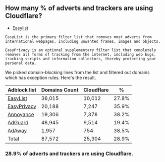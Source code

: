 ## How many % of adverts and trackers are using Cloudflare?


- [Easylist](https://web.archive.org/web/20210516110248/https://easylist.to/)
```
EasyList is the primary filter list that removes most adverts from international webpages, including unwanted frames, images and objects.

EasyPrivacy is an optional supplementary filter list that completely removes all forms of tracking from the internet, including web bugs, tracking scripts and information collectors, thereby protecting your personal data.
```


We picked domain-blocking lines from the list and filtered out domains which has exception rules.
Here's the result.


| Adblock list | Domains Count | Cloudflare | % |
| --- | --- | --- | --- |
| [EasyList](https://easylist.to/easylist/easylist.txt) | 36,015 | 10,012 | 27.8% |
| [EasyPrivacy](https://easylist.to/easylist/easyprivacy.txt) | 20,188 | 7,247 | 35.9% |
| [Annoyance](https://secure.fanboy.co.nz/fanboy-annoyance.txt) | 19,306 | 7,378 | 38.2% |
| [AdGuard](https://adguardteam.github.io/AdGuardSDNSFilter/Filters/filter.txt) | 48,945 | 9,514 | 19.4% |
| [AdAway](https://raw.githubusercontent.com/AdAway/adaway.github.io/master/hosts.txt) | 1,957 | 754 | 38.5% |
| Total | 87,572 | 25,304 | 28.9% |


### 28.9% of adverts and trackers are using Cloudflare.
